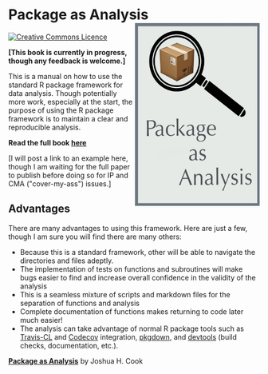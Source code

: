 # Package as Analysis <a href="https://jhrcook.github.io/package-as-analysis"> <img src="cover.png" width="250" height="366" align="right" alt="Cover image" /> </a>

<a rel="license" href="http://creativecommons.org/licenses/by-nc-sa/4.0/"><img alt="Creative Commons Licence" style="border-width:0" src="https://i.creativecommons.org/l/by-nc-sa/4.0/88x31.png" /></a>

**[This book is currently in progress, though any feedback is welcome.]**

This is a manual on how to use the standard R package framework for data analysis. Though potentially more work, especially at the start, the purpose of using the R package framework is to maintain a clear and reproducible analysis. 

**Read the full book [here](https://jhrcook.github.io/package-as-analysis)**

[I will post a link to an example here, though I am waiting for the full paper to publish before doing so for IP and CMA ("cover-my-ass") issues.]

## Advantages

There are many advantages to using this framework. Here are just a few, though I am sure you will find there are many others:

* Because this is a standard framework, other will be able to navigate the directories and files adeptly.
* The implementation of tests on functions and subroutines will make bugs easier to find and increase overall confidence in the validity of the analysis
* This is a seamless mixture of scripts and markdown files for the separation of functions and analysis
* Complete documentation of functions makes returning to code later much easier!
* The analysis can take advantage of normal R package tools such as [Travis-CL](https://travis-ci.org) and [Codecov](https://codecov.io) integration, [pkgdown](https://pkgdown.r-lib.org), and [devtools](https://devtools.r-lib.org) (build checks, documentation, etc.).

**[Package as Analysis](https://jhrcook.github.io/package-as-analysis)** by Joshua H. Cook